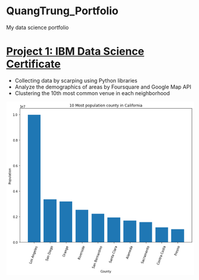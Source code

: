 # QuangTrung_Portfolio
My data science portfolio

# [Project 1: IBM Data Science Certificate](https://github.com/TrungHoang7991/Coursera_Capstone)
* Collecting data by scarping using Python libraries
* Analyze the demographics of areas by Foursquare and Google Map API
* Clustering the 10th most common venue in each neighborhood

![](https://github.com/TrungHoang7991/QuangTrung_Portfolio/blob/main/image/download.png)
